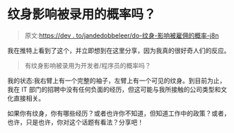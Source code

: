 # 纹身影响被录用的概率吗？

> 原文:[https://dev . to/jandedobbeleer/do-纹身-影响被雇佣的概率-j8n](https://dev.to/jandedobbeleer/do-tattoos-influence-the-probability-of-being-hired-j8n)

我在推特上看到了这个，并立即想到在这里分享，因为我真的很好奇人们的反应。

> 有纹身影响被录用为开发者/程序员的概率吗？

我的状态:我右臂上有一个完整的袖子，左臂上有一个可见的纹身。到目前为止，我在 IT 部门的招聘中没有任何负面的经历，但这可能与我所接触的公司类型和文化直接相关。

如果你有纹身，你有哪些经历？或者也许你不知道，但知道工作中的政策？或者，也许，只是也许，你对这个话题有看法？分享吧！